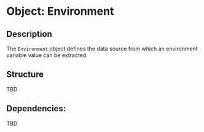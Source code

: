 Object: Environment
===================

## Description

The `Environment` object defines the data source from which an environment variable
value can be extracted.

## Structure

TBD

## Dependencies:

TBD

